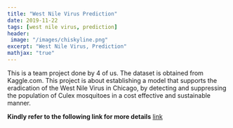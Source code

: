 ```yaml
---
title: "West Nile Virus Prediction"
date: 2019-11-22
tags: [west nile virus, prediction]
header:
 image: "/images/chiskyline.png" 
excerpt: "West Nile Virus, Prediction"
mathjax: "true"
---
```


This is a team project done by 4 of us. The dataset is obtained from Kaggle.com. This project is about establishing a model that supports the eradication of the West Nile Virus in Chicago, by detecting and suppressing the population of Culex mosquitoes in a cost effective and sustainable manner. 


**Kindly refer to the following link for more details** [link](https://github.com/yilongchua/West-Nile-Virus-Analysis)


